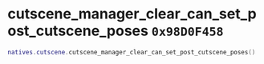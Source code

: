 # cutscene_manager_clear_can_set_post_cutscene_poses `0x98D0F458`

```lua
natives.cutscene.cutscene_manager_clear_can_set_post_cutscene_poses()
```